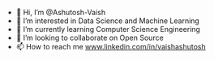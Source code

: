 - 👋 Hi, I’m @Ashutosh-Vaish
- 👀 I’m interested in Data Science and Machine Learning
- 🌱 I’m currently learning Computer Science Engineering
- 💞️ I’m looking to collaborate on Open Source
- 📫 How to reach me www.linkedin.com/in/vaishashutosh

<!---
Ashutosh-Vaish/Ashutosh-Vaish is a ✨ special ✨ repository because its `README.md` (this file) appears on your GitHub profile.
You can click the Preview link to take a look at your changes.
--->
